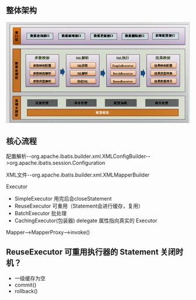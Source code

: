 ## 整体架构
![MyBatis框架整体架构](/pic/MyBatis%E6%A1%86%E6%9E%B6%E6%95%B4%E4%BD%93%E6%9E%B6%E6%9E%84.png)

## 核心流程
配置解析--org.apache.ibatis.builder.xml.XMLConfigBuilder-->org.apache.ibatis.session.Configuration

XML文件--org.apache.ibatis.builder.xml.XMLMapperBuilder

Executor
- SimpleExecutor 用完后会closeStatement
- ReuseExecutor 可重用（Statement会进行缓存，复用）
- BatchExecutor 批处理
- CachingExecutor(包装器) delegate 属性指向真实的 Executor

Mapper-->MapperProxy-->invoke()


## ReuseExecutor 可重用执行器的 Statement 关闭时机？
- 一级缓存为空
- commit()
- rollback()